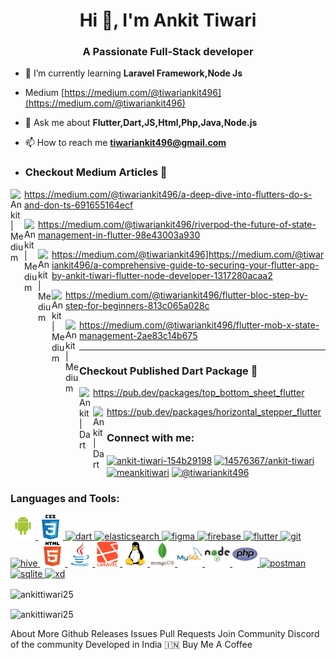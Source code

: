 <h1 align="center">Hi 👋, I'm Ankit Tiwari</h1>
<h3 align="center">A Passionate Full-Stack developer</h3>

- 🌱 I’m currently learning **Laravel Framework,Node Js**

- Medium [https://medium.com/@tiwariankit496](https://medium.com/@tiwariankit496)

- 💬 Ask me about **Flutter,Dart,JS,Html,Php,Java,Node.js**

- 📫 How to reach me **tiwariankit496@gmail.com**

- ### Checkout Medium Articles :loudspeaker: 

[<img align="left" alt="Ankit | Medium" width="22px" src="https://cdn.jsdelivr.net/npm/simple-icons@v3/icons/medium.svg" />](https://medium.com/@tiwariankit496/a-deep-dive-into-flutters-do-s-and-don-ts-691655164ecf)https://medium.com/@tiwariankit496/a-deep-dive-into-flutters-do-s-and-don-ts-691655164ecf

[<img align="left" alt="Ankit | Medium" width="22px" src="https://cdn.jsdelivr.net/npm/simple-icons@v3/icons/medium.svg" />](https://medium.com/@tiwariankit496/riverpod-the-future-of-state-management-in-flutter-98e43003a930)https://medium.com/@tiwariankit496/riverpod-the-future-of-state-management-in-flutter-98e43003a930

[<img align="left" alt="Ankit | Medium" width="22px" src="https://cdn.jsdelivr.net/npm/simple-icons@v3/icons/medium.svg" />](https://medium.com/@tiwariankit496/a-comprehensive-guide-to-securing-your-flutter-app-by-ankit-tiwari-flutter-node-developer-1317280acaa2)https://medium.com/@tiwariankit496]https://medium.com/@tiwariankit496/a-comprehensive-guide-to-securing-your-flutter-app-by-ankit-tiwari-flutter-node-developer-1317280acaa2

[<img align="left" alt="Ankit | Medium" width="22px" src="https://cdn.jsdelivr.net/npm/simple-icons@v3/icons/medium.svg" />](https://medium.com/@tiwariankit496/flutter-bloc-step-by-step-for-beginners-813c065a028c)https://medium.com/@tiwariankit496/flutter-bloc-step-by-step-for-beginners-813c065a028c

[<img align="left" alt="Ankit | Medium" width="22px" src="https://cdn.jsdelivr.net/npm/simple-icons@v3/icons/medium.svg" />](https://medium.com/@tiwariankit496/flutter-mob-x-state-management-2ae83c14b675)https://medium.com/@tiwariankit496/flutter-mob-x-state-management-2ae83c14b675

---
### Checkout Published Dart Package :loudspeaker: 

[<img align="left" alt="Ankit | Dart" width="22px" src="https://cdn.jsdelivr.net/npm/simple-icons@v3/icons/dart.svg" />](https://pub.dev/packages/top_bottom_sheet_flutter)https://pub.dev/packages/top_bottom_sheet_flutter

[<img align="left" alt="Ankit | Dart" width="22px" src="https://cdn.jsdelivr.net/npm/simple-icons@v3/icons/dart.svg" />](https://pub.dev/packages/horizontal_stepper_flutter)https://pub.dev/packages/horizontal_stepper_flutter

<h3 align="left">Connect with me:</h3>
<p align="left">
<a href="https://linkedin.com/in/ankit-tiwari-154b29198" target="blank"><img align="center" src="https://raw.githubusercontent.com/rahuldkjain/github-profile-readme-generator/master/src/images/icons/Social/linked-in-alt.svg" alt="ankit-tiwari-154b29198" height="30" width="40" /></a>
<a href="https://stackoverflow.com/users/14576367/ankit-tiwari" target="blank"><img align="center" src="https://raw.githubusercontent.com/rahuldkjain/github-profile-readme-generator/master/src/images/icons/Social/stack-overflow.svg" alt="14576367/ankit-tiwari" height="30" width="40" /></a>
<a href="https://instagram.com/meankitiwari" target="blank"><img align="center" src="https://raw.githubusercontent.com/rahuldkjain/github-profile-readme-generator/master/src/images/icons/Social/instagram.svg" alt="meankitiwari" height="30" width="40" /></a>
<a href="https://medium.com/@tiwariankit496" target="blank"><img align="center" src="https://raw.githubusercontent.com/rahuldkjain/github-profile-readme-generator/master/src/images/icons/Social/medium.svg" alt="@tiwariankit496" height="30" width="40" /></a>
</p>

<h3 align="left">Languages and Tools:</h3>
<p align="left"> <a href="https://developer.android.com" target="_blank" rel="noreferrer"> <img src="https://raw.githubusercontent.com/devicons/devicon/master/icons/android/android-original-wordmark.svg" alt="android" width="40" height="40"/> </a> <a href="https://www.w3schools.com/css/" target="_blank" rel="noreferrer"> <img src="https://raw.githubusercontent.com/devicons/devicon/master/icons/css3/css3-original-wordmark.svg" alt="css3" width="40" height="40"/> </a> <a href="https://dart.dev" target="_blank" rel="noreferrer"> <img src="https://www.vectorlogo.zone/logos/dartlang/dartlang-icon.svg" alt="dart" width="40" height="40"/> </a> <a href="https://www.elastic.co" target="_blank" rel="noreferrer"> <img src="https://www.vectorlogo.zone/logos/elastic/elastic-icon.svg" alt="elasticsearch" width="40" height="40"/> </a> <a href="https://www.figma.com/" target="_blank" rel="noreferrer"> <img src="https://www.vectorlogo.zone/logos/figma/figma-icon.svg" alt="figma" width="40" height="40"/> </a> <a href="https://firebase.google.com/" target="_blank" rel="noreferrer"> <img src="https://www.vectorlogo.zone/logos/firebase/firebase-icon.svg" alt="firebase" width="40" height="40"/> </a> <a href="https://flutter.dev" target="_blank" rel="noreferrer"> <img src="https://www.vectorlogo.zone/logos/flutterio/flutterio-icon.svg" alt="flutter" width="40" height="40"/> </a> <a href="https://git-scm.com/" target="_blank" rel="noreferrer"> <img src="https://www.vectorlogo.zone/logos/git-scm/git-scm-icon.svg" alt="git" width="40" height="40"/> </a> <a href="https://hive.apache.org/" target="_blank" rel="noreferrer"> <img src="https://www.vectorlogo.zone/logos/apache_hive/apache_hive-icon.svg" alt="hive" width="40" height="40"/> </a> <a href="https://www.w3.org/html/" target="_blank" rel="noreferrer"> <img src="https://raw.githubusercontent.com/devicons/devicon/master/icons/html5/html5-original-wordmark.svg" alt="html5" width="40" height="40"/> </a> <a href="https://www.java.com" target="_blank" rel="noreferrer"> <img src="https://raw.githubusercontent.com/devicons/devicon/master/icons/java/java-original.svg" alt="java" width="40" height="40"/> </a> <a href="https://laravel.com/" target="_blank" rel="noreferrer"> <img src="https://raw.githubusercontent.com/devicons/devicon/master/icons/laravel/laravel-plain-wordmark.svg" alt="laravel" width="40" height="40"/> </a> <a href="https://www.linux.org/" target="_blank" rel="noreferrer"> <img src="https://raw.githubusercontent.com/devicons/devicon/master/icons/linux/linux-original.svg" alt="linux" width="40" height="40"/> </a> <a href="https://www.mongodb.com/" target="_blank" rel="noreferrer"> <img src="https://raw.githubusercontent.com/devicons/devicon/master/icons/mongodb/mongodb-original-wordmark.svg" alt="mongodb" width="40" height="40"/> </a> <a href="https://www.mysql.com/" target="_blank" rel="noreferrer"> <img src="https://raw.githubusercontent.com/devicons/devicon/master/icons/mysql/mysql-original-wordmark.svg" alt="mysql" width="40" height="40"/> </a> <a href="https://nodejs.org" target="_blank" rel="noreferrer"> <img src="https://raw.githubusercontent.com/devicons/devicon/master/icons/nodejs/nodejs-original-wordmark.svg" alt="nodejs" width="40" height="40"/> </a> <a href="https://www.php.net" target="_blank" rel="noreferrer"> <img src="https://raw.githubusercontent.com/devicons/devicon/master/icons/php/php-original.svg" alt="php" width="40" height="40"/> </a> <a href="https://postman.com" target="_blank" rel="noreferrer"> <img src="https://www.vectorlogo.zone/logos/getpostman/getpostman-icon.svg" alt="postman" width="40" height="40"/> </a> <a href="https://www.sqlite.org/" target="_blank" rel="noreferrer"> <img src="https://www.vectorlogo.zone/logos/sqlite/sqlite-icon.svg" alt="sqlite" width="40" height="40"/> </a> <a href="https://www.adobe.com/products/xd.html" target="_blank" rel="noreferrer"> <img src="https://cdn.worldvectorlogo.com/logos/adobe-xd.svg" alt="xd" width="40" height="40"/> </a> </p>

<p><img align="center" src="https://github-readme-stats.vercel.app/api/top-langs?username=ankittiwari25&show_icons=true&locale=en&layout=compact" alt="ankittiwari25" /></p>

<p><img align="center" src="https://github-readme-streak-stats.herokuapp.com/?user=ankittiwari25&" alt="ankittiwari25" /></p>
About
More
Github
Releases
Issues
Pull Requests
Join Community
Discord of the community
Developed in India 🇮🇳
Buy Me A Coffee
